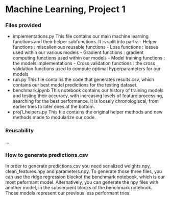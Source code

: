 Machine Learning, Project 1
===========================

### Files provided

  - implementations.py
    This file contains our main machine learning functions and their helper subfunctions. It is split into parts:
        - Helper functions : miscallenious reusable functions
        - Loss functions : losses used within our various models
        - Gradient functions : gradient computing functions used within our models
        - Model training functions : the models implementations 
        - Cross validation functions : the cross validation functions used to compute   optimal hyperparameters for our models
  - run.py
    This file contains the code that generates results.csv, which contains our best model predictions for the testing dataset.
  - benchmark.ipynb
    This notebook contains our history of training models and testing their accuracy, with increasing levels of feature processing, searching for the best performance. It is loosely chronologiscal, from earlier tries to later ones at the bottom.
  - proj1_helpers.py
    This file contains the original helper methods and new methods made to modularize our code.

### Reusability
...

### How to generate predictions.csv
In order to generate predictions.csv you need serialized weights.npy, clean_features.npy and parameters.npy.
To generate those three files, you can use the ridge regression blockof the benchmark notebook, which is our most peformant model.
Alternatively, you can generate the npy files with another model, in the subsequent blocks of the benchmark notebook. Those models represent our previous less performant tries.
